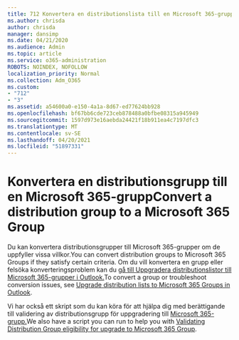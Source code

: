```yaml
---
title: 712 Konvertera en distributionslista till en Microsoft 365-grupp
ms.author: chrisda
author: chrisda
manager: dansimp
ms.date: 04/21/2020
ms.audience: Admin
ms.topic: article
ms.service: o365-administration
ROBOTS: NOINDEX, NOFOLLOW
localization_priority: Normal
ms.collection: Adm_O365
ms.custom:
- "712"
- "3"
ms.assetid: a54600a0-e150-4a1a-8d67-ed77624bb928
ms.openlocfilehash: bf67bb6cde723ceb878488a0bfbe08315a945949
ms.sourcegitcommit: 1597d973e16aebda24421f18b911ea4c7197dfc3
ms.translationtype: MT
ms.contentlocale: sv-SE
ms.lasthandoff: 04/20/2021
ms.locfileid: "51897331"
---
```

# <a name="convert-a-distribution-group-to-a-microsoft-365-group"></a><span data-ttu-id="ec96f-102">Konvertera en distributionsgrupp till en Microsoft 365-grupp</span><span class="sxs-lookup"><span data-stu-id="ec96f-102">Convert a distribution group to a Microsoft 365 Group</span></span>

<span data-ttu-id="ec96f-103">Du kan konvertera distributionsgrupper till Microsoft 365-grupper om de uppfyller vissa villkor.</span><span class="sxs-lookup"><span data-stu-id="ec96f-103">You can convert distribution groups to Microsoft 365 Groups if they satisfy certain criteria.</span></span> <span data-ttu-id="ec96f-104">Om du vill konvertera en grupp eller felsöka konverteringsproblem kan du [gå till Uppgradera distributionslistor till Microsoft 365-grupper i Outlook.](https://docs.microsoft.com/microsoft-365/admin/manage/upgrade-distribution-lists)</span><span class="sxs-lookup"><span data-stu-id="ec96f-104">To convert a group or troubleshoot conversion issues, see [Upgrade distribution lists to Microsoft 365 Groups in Outlook](https://docs.microsoft.com/microsoft-365/admin/manage/upgrade-distribution-lists).</span></span>

<span data-ttu-id="ec96f-105">Vi har också ett skript som du kan köra för att hjälpa dig med berättigande till validering av distributionsgrupp för uppgradering till [Microsoft 365-grupp.](https://aka.ms/DLToM365Group)</span><span class="sxs-lookup"><span data-stu-id="ec96f-105">We also have a script you can run to help you with [Validating Distribution Group eligibility for upgrade to Microsoft 365 Group](https://aka.ms/DLToM365Group).</span></span>